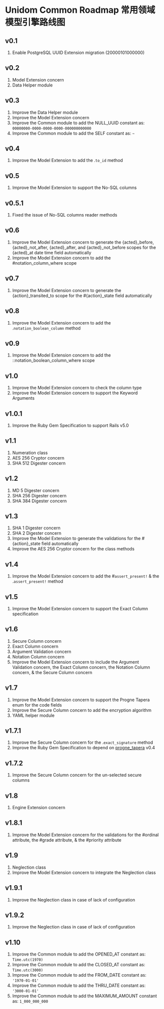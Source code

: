 # Unidom Common Roadmap 常用领域模型引擎路线图

## v0.1
1. Enable PostgreSQL UUID Extension migration (20000101000000)

## v0.2
1. Model Extension concern
2. Data Helper module

## v0.3
1. Improve the Data Helper module
2. Improve the Model Extension concern
3. Improve the Common module to add the NULL_UUID constant as: ``00000000-0000-0000-0000-000000000000``
4. Improve the Common module to add the SELF constant as: ``~``

## v0.4
1. Improve the Model Extension to add the .``to_id`` method

## v0.5
1. Improve the Model Extension to support the No-SQL columns

## v0.5.1
1. Fixed the issue of No-SQL columns reader methods

## v0.6
1. Improve the Model Extension concern to generate the {acted}_before, {acted}_not_after, {acted}_after, and {acted}_not_before scopes for the {acted}_at date time field automatically
2. Improve the Model Extension concern to add the #notation_column_where scope

## v0.7
1. Improve the Model Extension concern to generate the {action}_transited_to scope for the #{action}_state field automatically

## v0.8
1. Improve the Model Extension concern to add the .``notation_boolean_column`` method

## v0.9
1. Improve the Model Extension concern to add the ::notation_boolean_column_where scope

## v1.0
1. Improve the Model Extension concern to check the column type
2. Improve the Model Extension concern to support the Keyword Arguments

## v1.0.1
1. Improve the Ruby Gem Specification to support Rails v5.0

## v1.1
1. Numeration class
2. AES 256 Cryptor concern
3. SHA 512 Digester concern

## v1.2
1. MD 5 Digester concern
2. SHA 256 Digester concern
3. SHA 384 Digester concern

## v1.3
1. SHA 1 Digester concern
2. SHA 2 Digester concern
3. Improve the Model Extension to generate the validations for the #{action}_state field automatically
4. Improve the AES 256 Cryptor concern for the class methods

## v1.4
1. Improve the Model Extension concern to add the #``assert_present!`` & the .``assert_present!`` method

## v1.5
1. Improve the Model Extension concern to support the Exact Column specification

## v1.6
1. Secure Column concern
2. Exact Column concern
3. Argument Validation concern
4. Notation Column concern
5. Improve the Model Extension concern to include the Argument Validation concern, the Exact Column concern, the Notation Column concern, & the Secure Column concern

## v1.7
1. Improve the Model Extension concern to support the Progne Tapera enum for the code fields
2. Improve the Secure Column concern to add the encryption algorithm
3. YAML helper module

## v1.7.1
1. Improve the Secure Column concern for the .``exact_signature`` method
2. Improve the Ruby Gem Specification to depend on [progne_tapera](https://github.com/topbitdu/progne_tapera) v0.4

## v1.7.2
1. Improve the Secure Column concern for the un-selected secure columns

## v1.8
1. Engine Extension concern

## v1.8.1
1. Improve the Model Extension concern for the validations for the #ordinal attribute, the #grade attribute, & the #priority attribute

## v1.9
1. Neglection class
2. Improve the Model Extension concern to integrate the Neglection class

## v1.9.1
1. Improve the Neglection class in case of lack of configuration

## v1.9.2
1. Improve the Neglection class in case of lack of configuration

## v1.10
1. Improve the Common module to add the OPENED_AT constant as: ``Time.utc(1970)``
2. Improve the Common module to add the CLOSED_AT constant as: ``Time.utc(3000)``
3. Improve the Common module to add the FROM_DATE constant as: ``'1970-01-01'``
4. Improve the Common module to add the THRU_DATE constant as: ``'3000-01-01'``
5. Improve the Common module to add the MAXIMUM_AMOUNT constant as: ``1_000_000_000``
